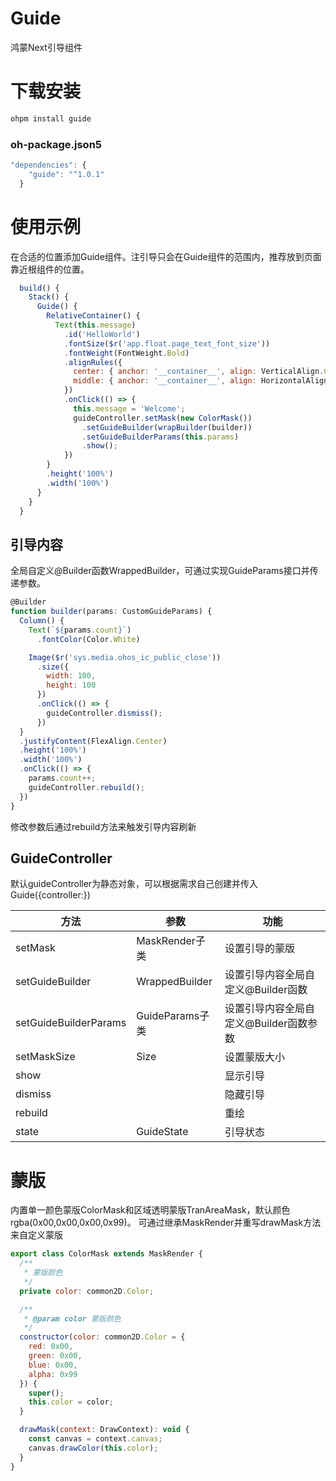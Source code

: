 # Guide
鸿蒙Next引导组件

# 下载安装

```javascript
ohpm install guide
```

### oh-package.json5

```javascript
"dependencies": {
    "guide": "^1.0.1"
  }
```

# 使用示例

在合适的位置添加Guide组件。注引导只会在Guide组件的范围内，推荐放到页面靠近根组件的位置。

```javascript
  build() {
    Stack() {
      Guide() {
        RelativeContainer() {
          Text(this.message)
            .id('HelloWorld')
            .fontSize($r('app.float.page_text_font_size'))
            .fontWeight(FontWeight.Bold)
            .alignRules({
              center: { anchor: '__container__', align: VerticalAlign.Center },
              middle: { anchor: '__container__', align: HorizontalAlign.Center }
            })
            .onClick(() => {
              this.message = 'Welcome';
              guideController.setMask(new ColorMask())
                .setGuideBuilder(wrapBuilder(builder))
                .setGuideBuilderParams(this.params)
                .show();
            })
        }
        .height('100%')
        .width('100%')
      }
    }
  }
```

## 引导内容

全局自定义@Builder函数WrappedBuilder，可通过实现GuideParams接口并传递参数。

```javascript
@Builder
function builder(params: CustomGuideParams) {
  Column() {
    Text(`${params.count}`)
      .fontColor(Color.White)

    Image($r('sys.media.ohos_ic_public_close'))
      .size({
        width: 100,
        height: 100
      })
      .onClick(() => {
        guideController.dismiss();
      })
  }
  .justifyContent(FlexAlign.Center)
  .height('100%')
  .width('100%')
  .onClick(() => {
    params.count++;
    guideController.rebuild();
  })
}
```

修改参数后通过rebuild方法来触发引导内容刷新

## GuideController

默认guideController为静态对象，可以根据需求自己创建并传入Guide({controller:})

|**方法**          | 参数              | 功能                      |
|-----------------|-----------------|-------------------------|
|setMask          | MaskRender子类    | 设置引导的蒙版                 |
|setGuideBuilder  | WrappedBuilder  | 设置引导内容全局自定义@Builder函数   |
|setGuideBuilderParams| GuideParams子类 | 设置引导内容全局自定义@Builder函数参数 |
|setMaskSize| Size            | 设置蒙版大小                  |
|show|                 | 显示引导                    |
|dismiss|                 | 隐藏引导                    |
|rebuild|                 | 重绘                      |
|state|          GuideState       | 引导状态                    |

# 蒙版

内置单一颜色蒙版ColorMask和区域透明蒙版TranAreaMask，默认颜色rgba(0x00,0x00,0x00,0x99)。
可通过继承MaskRender并重写drawMask方法来自定义蒙版

```javascript
export class ColorMask extends MaskRender {
  /**
   * 蒙版颜色
   */
  private color: common2D.Color;

  /**
   * @param color 蒙版颜色
   */
  constructor(color: common2D.Color = {
    red: 0x00,
    green: 0x00,
    blue: 0x00,
    alpha: 0x99
  }) {
    super();
    this.color = color;
  }

  drawMask(context: DrawContext): void {
    const canvas = context.canvas;
    canvas.drawColor(this.color);
  }
}
```